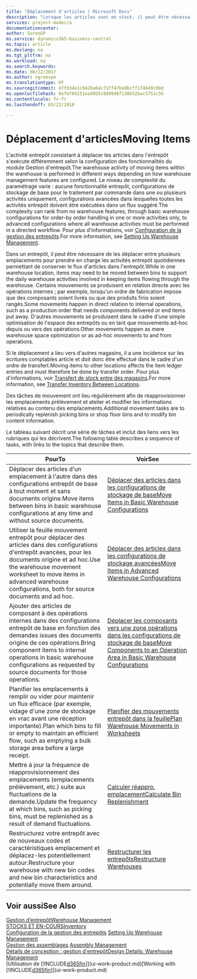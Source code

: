 ```yaml
---
title: "Déplacement d'articles | Microsoft Docs"
description: "Lorsque les articles sont en stock, il peut être nécessaire de les déplacer entre plusieurs emplacements pour prendre en charge les activités entrepôt quotidiennes permettant de conserver le flux d'articles dans l'entrepôt. Certains mouvements se produisent en relation directe avec les opérations internes ; par exemple, lorsqu'un ordre de fabrication impose que des composants soient livrés ou que des produits finis soient rangés. D'autres mouvements se produisent dans le cadre d'une simple optimisation de l'espace des entrepôts ou en tant que mouvements ad-hoc depuis ou vers des opérations."
services: project-madeira
documentationcenter: 
author: SorenGP
ms.service: dynamics365-business-central
ms.topic: article
ms.devlang: na
ms.tgt_pltfrm: na
ms.workload: na
ms.search.keywords: 
ms.date: 08/22/2017
ms.author: sgroespe
ms.translationtype: HT
ms.sourcegitcommit: d7fb34e1c9428a64c71ff47be8bcff174649c00d
ms.openlocfilehash: 6efb709151ea98b5c8d89d67138b52bac5751c56
ms.contentlocale: fr-fr
ms.lasthandoff: 03/22/2018

---
```

# <a name="moving-items"></a><span data-ttu-id="77674-105">Déplacement d'articles</span><span class="sxs-lookup"><span data-stu-id="77674-105">Moving Items</span></span>
<span data-ttu-id="77674-106">L'activité entrepôt consistant à déplacer les articles dans l'entrepôt s'exécute différemment selon la configuration des fonctionnalités du module Gestion d'entrepôt.</span><span class="sxs-lookup"><span data-stu-id="77674-106">The warehouse activity of moving items within the warehouse is performed in different ways depending on how warehouse management features are configured.</span></span> <span data-ttu-id="77674-107">Le niveau de complexité du paramétrage varie : aucune fonctionnalité entrepôt, configurations de stockage de base pour le traitement par commande dans une ou plusieurs activités uniquement, configurations avancées dans lesquelles toutes les activités entrepôt doivent être exécutées dans un flux suggéré.</span><span class="sxs-lookup"><span data-stu-id="77674-107">The complexity can rank from no warehouse features, through basic warehouse configurations for order-by order handling in one or more activities only, to advanced configurations where all warehouse activities must be performed in a directed workflow.</span></span> <span data-ttu-id="77674-108">Pour plus d'informations, voir [Configuration de la gestion des entrepôts](warehouse-setup-warehouse.md).</span><span class="sxs-lookup"><span data-stu-id="77674-108">For more information, see [Setting Up Warehouse Management](warehouse-setup-warehouse.md).</span></span>

<span data-ttu-id="77674-109">Dans un entrepôt, il peut être nécessaire de les déplacer entre plusieurs emplacements pour prendre en charge les activités entrepôt quotidiennes permettant de conserver le flux d'articles dans l'entrepôt.</span><span class="sxs-lookup"><span data-stu-id="77674-109">While in one warehouse location, items may need to be moved between bins to support the daily warehouse activities involved in keeping items flowing through the warehouse.</span></span> <span data-ttu-id="77674-110">Certains mouvements se produisent en relation directe avec les opérations internes ; par exemple, lorsqu'un ordre de fabrication impose que des composants soient livrés ou que des produits finis soient rangés.</span><span class="sxs-lookup"><span data-stu-id="77674-110">Some movements happen in direct relation to internal operations, such as a production order that needs components delivered or end items put away.</span></span> <span data-ttu-id="77674-111">D'autres mouvements se produisent dans le cadre d'une simple optimisation de l'espace des entrepôts ou en tant que mouvements ad-hoc depuis ou vers des opérations.</span><span class="sxs-lookup"><span data-stu-id="77674-111">Other movements happen as mere warehouse space optimization or as ad-hoc movements to and from operations.</span></span>

<span data-ttu-id="77674-112">Si le déplacement a lieu vers d'autres magasins, il a une incidence sur les écritures comptables article et doit donc être effectué dans le cadre d'un ordre de transfert.</span><span class="sxs-lookup"><span data-stu-id="77674-112">Moving items to other locations affects the item ledger entries and must therefore be done by transfer order.</span></span> <span data-ttu-id="77674-113">Pour plus d'informations, voir [Transfert de stock entre des magasins](inventory-how-transfer-between-locations.md).</span><span class="sxs-lookup"><span data-stu-id="77674-113">For more information, see [Transfer Inventory Between Locations](inventory-how-transfer-between-locations.md).</span></span>  

<span data-ttu-id="77674-114">Des tâches de mouvement ont lieu régulièrement afin de réapprovisionner les emplacements prélèvement et atelier et modifier les informations relatives au contenu des emplacements.</span><span class="sxs-lookup"><span data-stu-id="77674-114">Additional movement tasks are to periodically replenish picking bins or shop floor bins and to modify bin content information.</span></span>  

 <span data-ttu-id="77674-115">Le tableau suivant décrit une série de tâches et inclut des liens vers les rubriques qui les décrivent.</span><span class="sxs-lookup"><span data-stu-id="77674-115">The following table describes a sequence of tasks, with links to the topics that describe them.</span></span>   

|<span data-ttu-id="77674-116">**Pour**</span><span class="sxs-lookup"><span data-stu-id="77674-116">**To**</span></span>|<span data-ttu-id="77674-117">**Voir**</span><span class="sxs-lookup"><span data-stu-id="77674-117">**See**</span></span>|  
|------------|-------------|  
|<span data-ttu-id="77674-118">Déplacer des articles d'un emplacement à l'autre dans des configurations entrepôt de base à tout moment et sans documents origine.</span><span class="sxs-lookup"><span data-stu-id="77674-118">Move items between bins in basic warehouse configurations at any time and without source documents.</span></span>|[<span data-ttu-id="77674-119">Déplacer des articles dans les configurations de stockage de base</span><span class="sxs-lookup"><span data-stu-id="77674-119">Move Items in Basic Warehouse Configurations</span></span>](warehouse-how-to-move-items-ad-hoc-in-basic-warehousing.md)|
|<span data-ttu-id="77674-120">Utiliser la feuille mouvement entrepôt pour déplacer des articles dans des configurations d'entrepôt avancées, pour les documents origine et ad hoc.</span><span class="sxs-lookup"><span data-stu-id="77674-120">Use the warehouse movement worksheet to move items in advanced warehouse configurations, both for source documents and ad hoc.</span></span>|[<span data-ttu-id="77674-121">Déplacer des articles dans les configurations de stockage avancées</span><span class="sxs-lookup"><span data-stu-id="77674-121">Move Items in Advanced Warehouse Configurations</span></span>](warehouse-how-to-move-items-in-advanced-warehousing.md)|  
|<span data-ttu-id="77674-122">Ajouter des articles de composant à des opérations internes dans des configurations entrepôt de base en fonction des demandes issues des documents origine de ces opérations.</span><span class="sxs-lookup"><span data-stu-id="77674-122">Bring component items to internal operations in basic warehouse configurations as requested by source documents for those operations.</span></span>|[<span data-ttu-id="77674-123">Déplacer les composants vers une zone opérations dans les configurations de stockage de base</span><span class="sxs-lookup"><span data-stu-id="77674-123">Move Components to an Operation Area in Basic Warehouse Configurations</span></span>](warehouse-how-to-move-components-to-an-operation-area-in-basic-warehousing.md)|
|<span data-ttu-id="77674-124">Planifier les emplacements à remplir ou vider pour maintenir un flux efficace (par exemple, vidage d'une zone de stockage en vrac avant une réception importante).</span><span class="sxs-lookup"><span data-stu-id="77674-124">Plan which bins to fill or empty to maintain an efficient flow, such as emptying a bulk storage area before a large receipt.</span></span>|[<span data-ttu-id="77674-125">Planifier des mouvements entrepôt dans la feuille</span><span class="sxs-lookup"><span data-stu-id="77674-125">Plan Warehouse Movements in Worksheets</span></span>](warehouse-how-to-plan-warehouse-movements-in-worksheets.md)|
|<span data-ttu-id="77674-126">Mettre à jour la fréquence de réapprovisionnement des emplacements (emplacements prélèvement, etc.) suite aux fluctuations de la demande.</span><span class="sxs-lookup"><span data-stu-id="77674-126">Update the frequency at which bins, such as picking bins, must be replenished as a result of demand fluctuations.</span></span>|[<span data-ttu-id="77674-127">Calculer réappro. emplacement</span><span class="sxs-lookup"><span data-stu-id="77674-127">Calculate Bin Replenishment</span></span>](warehouse-how-to-calculate-bin-replenishment.md)|
|<span data-ttu-id="77674-128">Restructurez votre entrepôt avec de nouveaux codes et caractéristiques emplacement et déplacez-les potentiellement autour.</span><span class="sxs-lookup"><span data-stu-id="77674-128">Restructure your warehouse with new bin codes and new bin characteristics and potentially move them around.</span></span>|[<span data-ttu-id="77674-129">Restructurer les entrepôts</span><span class="sxs-lookup"><span data-stu-id="77674-129">Restructure Warehouses</span></span>](warehouse-how-to-restructure-warehouses.md)|  

## <a name="see-also"></a><span data-ttu-id="77674-130">Voir aussi</span><span class="sxs-lookup"><span data-stu-id="77674-130">See Also</span></span>  
[<span data-ttu-id="77674-131">Gestion d’entrepôt</span><span class="sxs-lookup"><span data-stu-id="77674-131">Warehouse Management</span></span>](warehouse-manage-warehouse.md)  
[<span data-ttu-id="77674-132">STOCKS ET EN-COURS</span><span class="sxs-lookup"><span data-stu-id="77674-132">Inventory</span></span>](inventory-manage-inventory.md)  
<span data-ttu-id="77674-133">[Configuration de la gestion des entrepôts](warehouse-setup-warehouse.md)   </span><span class="sxs-lookup"><span data-stu-id="77674-133">[Setting Up Warehouse Management](warehouse-setup-warehouse.md)   </span></span>  
<span data-ttu-id="77674-134">[Gestion des assemblages](assembly-assemble-items.md)  </span><span class="sxs-lookup"><span data-stu-id="77674-134">[Assembly Management](assembly-assemble-items.md)  </span></span>  
[<span data-ttu-id="77674-135">Détails de conception : gestion d'entrepôt</span><span class="sxs-lookup"><span data-stu-id="77674-135">Design Details: Warehouse Management</span></span>](design-details-warehouse-management.md)  
<span data-ttu-id="77674-136">[Utilisation de [!INCLUDE[d365fin](includes/d365fin_md.md)]](ui-work-product.md)</span><span class="sxs-lookup"><span data-stu-id="77674-136">[Working with [!INCLUDE[d365fin](includes/d365fin_md.md)]](ui-work-product.md)</span></span>


